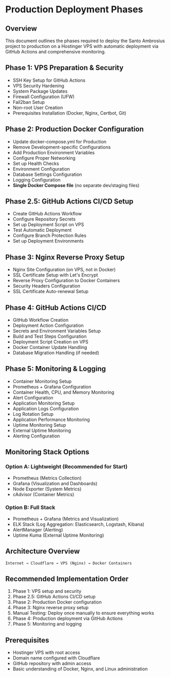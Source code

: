 # Production Deployment Phases

## Overview
This document outlines the phases required to deploy the Santo Ambrosius project to production on a Hostinger VPS with automatic deployment via GitHub Actions and comprehensive monitoring.

## Phase 1: VPS Preparation & Security
- SSH Key Setup for GitHub Actions
- VPS Security Hardening
- System Package Updates
- Firewall Configuration (UFW)
- Fail2ban Setup
- Non-root User Creation
- Prerequisites Installation (Docker, Nginx, Certbot, Git)

## Phase 2: Production Docker Configuration
- Update docker-compose.yml for Production
- Remove Development-specific Configurations
- Add Production Environment Variables
- Configure Proper Networking
- Set up Health Checks
- Environment Configuration
- Database Settings Configuration
- Logging Configuration
- **Single Docker Compose file** (no separate dev/staging files)

## Phase 2.5: GitHub Actions CI/CD Setup
- Create GitHub Actions Workflow
- Configure Repository Secrets
- Set up Deployment Script on VPS
- Test Automatic Deployment
- Configure Branch Protection Rules
- Set up Deployment Environments

## Phase 3: Nginx Reverse Proxy Setup
- Nginx Site Configuration (on VPS, not in Docker)
- SSL Certificate Setup with Let's Encrypt
- Reverse Proxy Configuration to Docker Containers
- Security Headers Configuration
- SSL Certificate Auto-renewal Setup

## Phase 4: GitHub Actions CI/CD
- GitHub Workflow Creation
- Deployment Action Configuration
- Secrets and Environment Variables Setup
- Build and Test Steps Configuration
- Deployment Script Creation on VPS
- Docker Container Update Handling
- Database Migration Handling (if needed)

## Phase 5: Monitoring & Logging
- Container Monitoring Setup
- Prometheus + Grafana Configuration
- Container Health, CPU, and Memory Monitoring
- Alert Configuration
- Application Monitoring Setup
- Application Logs Configuration
- Log Rotation Setup
- Application Performance Monitoring
- Uptime Monitoring Setup
- External Uptime Monitoring
- Alerting Configuration

## Monitoring Stack Options

### Option A: Lightweight (Recommended for Start)
- Prometheus (Metrics Collection)
- Grafana (Visualization and Dashboards)
- Node Exporter (System Metrics)
- cAdvisor (Container Metrics)

### Option B: Full Stack
- Prometheus + Grafana (Metrics and Visualization)
- ELK Stack (Log Aggregation: Elasticsearch, Logstash, Kibana)
- AlertManager (Alerting)
- Uptime Kuma (External Uptime Monitoring)

## Architecture Overview
```
Internet → Cloudflare → VPS (Nginx) → Docker Containers
```

## Recommended Implementation Order
1. Phase 1: VPS setup and security
2. Phase 2.5: GitHub Actions CI/CD setup
3. Phase 2: Production Docker configuration
4. Phase 3: Nginx reverse proxy setup
5. Manual Testing: Deploy once manually to ensure everything works
6. Phase 4: Production deployment via GitHub Actions
7. Phase 5: Monitoring and logging

## Prerequisites
- Hostinger VPS with root access
- Domain name configured with Cloudflare
- GitHub repository with admin access
- Basic understanding of Docker, Nginx, and Linux administration
